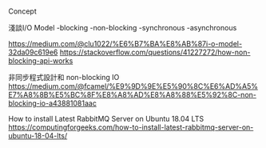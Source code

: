 # 

Concept

淺談I/O Model
-blocking
-non-blocking
-synchronous
-asynchronous

https://medium.com/@clu1022/%E6%B7%BA%E8%AB%87i-o-model-32da09c619e6
https://stackoverflow.com/questions/41227272/how-non-blocking-api-works

非同步程式設計和 non-blocking IO
https://medium.com/@fcamel/%E9%9D%9E%E5%90%8C%E6%AD%A5%E7%A8%8B%E5%BC%8F%E8%A8%AD%E8%A8%88%E5%92%8C-non-blocking-io-a43881081aac

How to install Latest RabbitMQ Server on Ubuntu 18.04 LTS
https://computingforgeeks.com/how-to-install-latest-rabbitmq-server-on-ubuntu-18-04-lts/

